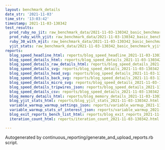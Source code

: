```yaml
---
layout: benchmark_details
date_str: '2021-11-03'
time_str: '13:03:42'
timestamp: 2021-11-03-130342
test_results:
  prod_ruby_no_jit: raw_benchmark_data/2021-11-03-130342_basic_benchmark_prod_ruby_no_jit.json
  prod_ruby_with_yjit: raw_benchmark_data/2021-11-03-130342_basic_benchmark_prod_ruby_with_yjit.json
  ruby_30_with_mjit: raw_benchmark_data/2021-11-03-130342_basic_benchmark_ruby_30_with_mjit.json
  yjit_stats: raw_benchmark_data/2021-11-03-130342_basic_benchmark_yjit_stats.json
reports:
  blog_speed_headline_html: reports/blog_speed_headline_2021-11-03-130342.html
  blog_speed_details_html: reports/blog_speed_details_2021-11-03-130342.html
  blog_speed_details_raw_details_html: reports/blog_speed_details_2021-11-03-130342.raw_details.html
  blog_speed_details_svg: reports/blog_speed_details_2021-11-03-130342.svg
  blog_speed_details_head_svg: reports/blog_speed_details_2021-11-03-130342.head.svg
  blog_speed_details_back_svg: reports/blog_speed_details_2021-11-03-130342.back.svg
  blog_speed_details_micro_svg: reports/blog_speed_details_2021-11-03-130342.micro.svg
  blog_speed_details_tripwires_json: reports/blog_speed_details_2021-11-03-130342.tripwires.json
  blog_speed_details_csv: reports/blog_speed_details_2021-11-03-130342.csv
  blog_memory_details_html: reports/blog_memory_details_2021-11-03-130342.html
  blog_yjit_stats_html: reports/blog_yjit_stats_2021-11-03-130342.html
  variable_warmup_warmup_settings_json: reports/variable_warmup_2021-11-03-130342.warmup_settings.json
  variable_warmup_stats_of_interest_json: reports/variable_warmup_2021-11-03-130342.stats_of_interest.json
  blog_exit_reports_bench_list_html: reports/blog_exit_reports_2021-11-03-130342.bench_list.html
  iteration_count_html: reports/iteration_count_2021-11-03-130342.html

---
```

Autogenerated by continuous_reporting/generate_and_upload_reports.rb script.
